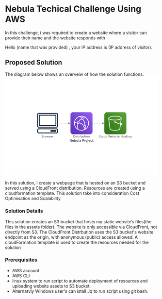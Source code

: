 # Nebula Techical Challenge Using AWS

In this challenge, i was required to create a website where a visitor can provide their name and the website responds with

 Hello (name that was provided) , your IP address is (IP address of visitor). 
 

## Proposed Solution
The diagram below shows an overveiw of how the solution functions.
![Proposed solution](https://github.com/King2k5ng/nebula-challenge-cf/blob/main/nebula_project.png)


In this solution, I create a webpage that is hosted on an S3 bucket and served using a CloudFront distribution. 
Resources are created using a cloudformation template. This solution take into consideration Cost Optimisation and Scalability 


### Solution Details

This solution creates an S3 bucket that hosts my static website’s files(the files in the assets folder). 
The website is only accessible via CloudFront, not directly from S3.
The CloudFront Distrbution uses the S3 bucket's website endpoint as the origin, with anonymous (public) access allowed.
A cloudFormation template is used to create the resources needed for the solution

### Prerequisites
* AWS account
* AWS CLI
* linux system to run script to automate deployment of resources and uploading website assets to S3 bucket.
* Alternatvly Windows user's can istall Jq to run script using git bash. 